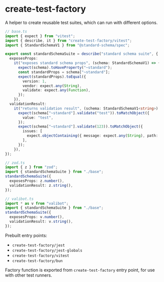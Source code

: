 # create-test-factory

A helper to create reusable test suites, which can run with different options.

```ts
// base.ts
import { expect } from "vitest";
import { describe, it } from "create-test-factory/vitest";
import { StandardSchemaV1 } from "@standard-schema/spec";

export const standardSchemaSuite = describe("standard schema suite", {
  exposesProps:
    it("exposes standard schema props", (schema: StandardSchemaV1) => {
      expect(schema).toHaveProperty("~standard");
      const standardProps = schema["~standard"];
      expect(standardProps).toEqual({
        version: 1,
        vendor: expect.any(String),
        validate: expect.any(Function),
      });
    }),
  validationResult:
    it("returns validation result", (schema: StandardSchemaV1<string>) => {
      expect(schema["~standard"].validate("test")).toMatchObject({
        value: "test",
      });
      expect(schema["~standard"].validate(123)).toMatchObject({
        issues: [
          expect.objectContaining({ message: expect.any(String), path: [] }),
        ],
      });
    }),
});

// zod.ts
import { z } from "zod";
import { standardSchemaSuite } from "./base";
standardSchemaSuite({
  exposesProps: z.number(),
  validationResult: z.string(),
});

// valibot.ts
import * as v from "valibot";
import { standardSchemaSuite } from "./base";
standardSchemaSuite({
  exposesProps: v.number(),
  validationResult: v.string(),
});
```

Prebuilt entry points:

- `create-test-factory/jest`
- `create-test-factory/jest-globals`
- `create-test-factory/vitest`
- `create-test-factory/bun`

Factory function is exported from `create-test-factory` entry point, for use with other test runners.

